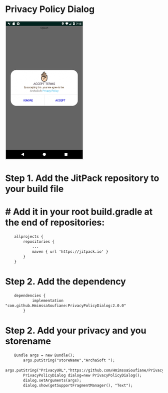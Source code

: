 # Privacy Policy Dialog

<img src="Capture.PNG" width="250" >

# Step 1. Add the JitPack repository to your build file</h1>
# # Add it in your root build.gradle at the end of repositories:
```
	allprojects {
		repositories {
			...
			maven { url 'https://jitpack.io' }
		}
	}
```

# Step 2. Add the dependency</h1>
```
	dependencies {
	        implementation "com.github.HmimssaSoufiane:PrivacyPolicyDialog:2.0.0"
		}
```
# Step 2. Add your privacy and you storename</h1>

```
 	Bundle args = new Bundle();
        args.putString("storeName","ArchaSoft ");
        args.putString("PrivacyURL","https://github.com/HmimssaSoufiane/PrivacyPolicyDialog");
        PrivacyPolicyDialog dialog=new PrivacyPolicyDialog();
        dialog.setArguments(args);
        dialog.show(getSupportFragmentManager(), "Text");
```
